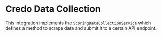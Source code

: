 # Credo Data Collection
This integration implements the `ScoringDataCollectionService` which defines a method to scrape data and submit it to a certain API endpoint. 

